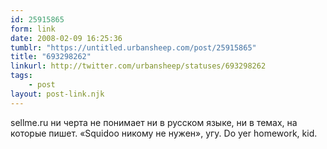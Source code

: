 ```yaml
---
id: 25915865
form: link
date: 2008-02-09 16:25:36
tumblr: "https://untitled.urbansheep.com/post/25915865"
title: "693298262"
linkurl: http://twitter.com/urbansheep/statuses/693298262
tags:
    - post
layout: post-link.njk
---
```

<p>sellme.ru ни черта не понимает ни в русском языке, ни в темах, на которые пишет. «Squidoo никому не нужен», угу. Do yer homework, kid.</p>
